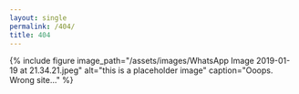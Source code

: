 ```yaml
---
layout: single
permalink: /404/
title: 404
---
```


{% include figure image_path="/assets/images/WhatsApp Image 2019-01-19 at 21.34.21.jpeg" alt="this is a placeholder image" caption="Ooops. Wrong site..." %}
